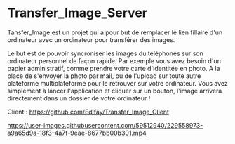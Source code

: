 # Transfer_Image_Server

Tansfer_Image est un projet qui a pour but de remplacer le lien fillaire d'un ordinateur avec un ordinateur pour transférer des images.

Le but est de pouvoir syncroniser les images du téléphones sur son ordinateur personnel de façon rapide.
Par exemple vous avez besoin d'un papier administratif, comme prendre votre carte d'identitée en photo. A la place de s'envoyer la photo par mail, ou de l'upload sur toute autre plateforme multiplateforme pour le retrouver sur votre ordinateur.
Vous avez simplement à lancer l'application et cliquer sur un bouton, l'image arrivera directement dans un dossier de votre ordinateur !

Client : https://github.com/Edifay/Transfer_Image_Client


https://user-images.githubusercontent.com/59512940/229558973-a9a65d9a-18f3-4a7f-9eae-8677bb00b301.mp4


